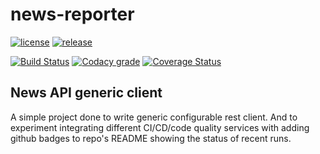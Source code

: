 # news-reporter

[![license](https://img.shields.io/github/license/mashape/apistatus.svg)]()  [![release](http://github-release-version.herokuapp.com/github/bit-coder1/news-reporter/release.svg?style=flat)](https://github.com/bit-coder1/news-reporter/releases/latest)

[![Build Status](https://travis-ci.org/bit-coder1/news-reporter.svg?branch=master)](https://travis-ci.org/bit-coder1/news-reporter)  [![Codacy grade](https://img.shields.io/codacy/grade/e27821fb6289410b8f58338c7e0bc686.svg)]()  [![Coverage Status](https://coveralls.io/repos/github/bit-coder1/news-reporter/badge.svg?branch=master)](https://coveralls.io/github/bit-coder1/news-reporter?branch=master)

## News API generic client

A simple project done to write generic configurable rest client. And to experiment integrating different CI/CD/code quality services with adding github badges to repo's README showing the status of recent runs. 
